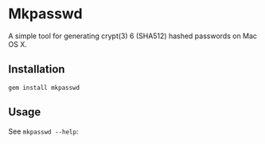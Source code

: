 # Mkpasswd

A simple tool for generating crypt(3) $6$ (SHA512) hashed passwords on Mac OS X.

## Installation

    gem install mkpasswd

## Usage

See `mkpasswd --help`:

